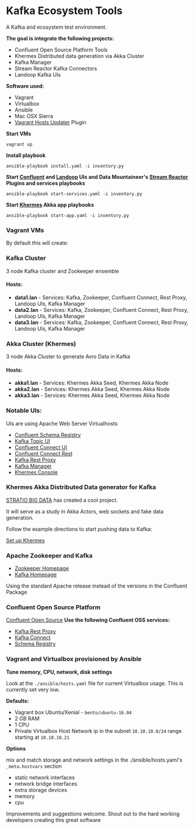 # Kafka Ecosystem Tools

A Kafka and ecosystem test environment.

**The goal is integrate the following projects:**
  * Confluent Open Source Platform Tools
  * Khermes Distributed data generation via Akka Cluster
  * Kafka Manager
  * Stream Reactor Kafka Connectors
  * Landoop Kafka UIs

**Software used:**
* Vagrant
* Virtualbox
* Ansible
* Mac OSX Sierra
* [Vagrant Hosts Updater](https://github.com/cogitatio/vagrant-hostsupdater) Plugin

**Start VMs**
```
vagrant up
```

**Install playbook**
```
ansible-playbook install.yaml -i inventory.py
```

**Start [Confluent](https://github.com/confluentinc) and [Landoop](https://github.com/Landoop) UIs and Data Mountaineer's [Stream Reactor](https://github.com/datamountaineer/stream-reactor) Plugins and services playbooks**
```
ansible-playbook start-services.yaml -i inventory.py
```

**Start [Khermes](https://github.com/Stratio/khermes/wiki/Getting-started) Akka app playbooks**
```
ansible-playbook start-app.yaml -i inventory.py
```

### Vagrant VMs

By default this will create:

### Kafka Cluster
3 node Kafka cluster and Zookeeper ensemble

#### Hosts:

- **data1.lan** - Services: Kafka, Zookeeper, Confluent Connect, Rest Proxy, Landoop UIs, Kafka Manager
- **data2.lan** - Services: Kafka, Zookeeper, Confluent Connect, Rest Proxy, Landoop UIs, Kafka Manager
- **data3.lan** - Services: Kafka, Zookeeper, Confluent Connect, Rest Proxy, Landoop UIs, Kafka Manager

### Akka Cluster (Khermes)
3 node Akka Cluster to generate Avro Data in Kafka

#### Hosts:

- **akka1.lan** - Services: Khermes Akka Seed, Khermes Akka Node
- **akka2.lan** - Services: Khermes Akka Seed, Khermes Akka Node
- **akka3.lan** - Services: Khermes Akka Seed, Khermes Akka Node

### Notable UIs:
UIs are using Apache Web Server Virtualhosts

* [Confluent Schema Registry](http://data1.lan)
* [Kafka Topic UI](http://data1.lan:8090/#/)
* [Confluent Connect UI](http://data1.lan:8084/)
* [Confluent Connect Rest](http://data1.lan:8083/)
* [Kafka Rest Proxy](http://data1.lan:8082/)
* [Kafka Manager](http://data1.lan:9000/)
* [Khermes Console](http://akka1.lan:9080/console)

### Khermes Akka Distributed Data generator for Kafka
[STRATIO BIG DATA](http://www.stratio.com/) has created a cool project.

It will serve as a study in Akka Actors, web sockets and fake data generation.

Follow the example directions to start pushing data to Kafka:

[Set up Khermes](https://github.com/Stratio/khermes/wiki/Set-up-Khermes)

### Apache Zookeeper and Kafka
* [Zookeeper Homepage](https://zookeeper.apache.org/)
* [Kafka Homepage](https://kafka.apache.org/)

Using the standard Apache release instead of the versions in the Confluent Package

### Confluent Open Source Platform
[Confluent Open Source](https://www.confluent.io/product/confluent-open-source/)
**Use the following Confluent OSS services:**

* [Kafka Rest Proxy](https://docs.confluent.io/current/kafka-rest/docs/index.html)
* [Kafka Connect](https://docs.confluent.io/current/connect/index.html)
* [Schema Registry](https://docs.confluent.io/current/schema-registry/docs/index.html)

### Vagrant and Virtualbox provisioned by Ansible
**Tune memory, CPU, network, disk settings**

Look at the ```./ansible/hosts.yaml``` file for current Virtualbox usage. This is currently set very low.

**Defaults:**

* Vagrant box Ubuntu/Xenial - ```bento/ubuntu-16.04```
* 2 GB RAM
* 1 CPU
* Private Virtualbox Host Network ip in the subnet ```10.10.10.0/24``` range starting at ```10.10.10.21```

**Options**

mix and match storage and network settings in the ./ansible/hosts.yaml's ```_meta.hostvars``` section
* static network interfaces
* network bridge interfaces
* extra storage devices
* memory
* cpu

Improvements and suggestions welcome.
Shout out to the hard working developers creating this great software
